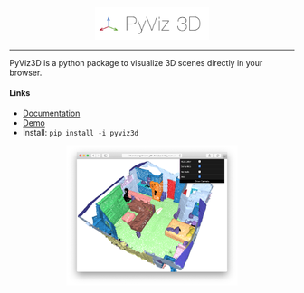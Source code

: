 <p align="center"><img width="40%" src="docs/img/pyviz3d-logo.png" /></p>

----
PyViz3D is a python package to visualize 3D scenes directly in your browser.

#### Links

- [Documentation](https://francisengelmann.github.io/PyViz3D/)
- [Demo](https://francisengelmann.github.io/pyviz3d_examples/instance/index.html)
- Install: ```pip install -i pyviz3d```

[<p align="center"><img width="60%" src="docs/img/example.png" /></p>](https://francisengelmann.github.io/pyviz3d_examples/normals/index.html)
